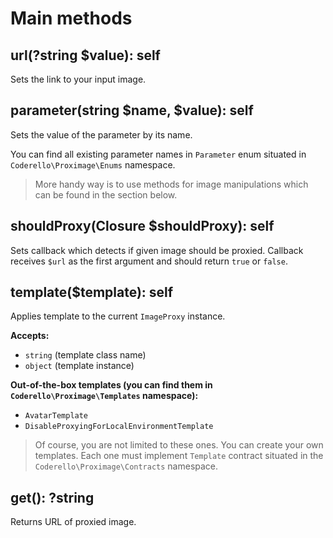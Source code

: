 # Main methods

## url(?string $value): self

Sets the link to your input image.

## parameter(string $name, $value): self

Sets the value of the parameter by its name.

You can find all existing parameter names in `Parameter` enum situated in `Coderello\Proximage\Enums` namespace.

> More handy way is to use methods for image manipulations which can be found in the section below.

## shouldProxy(Closure $shouldProxy): self

Sets callback which detects if given image should be proxied. Callback receives `$url` as the first argument and should return `true` or `false`.

## template($template): self

Applies template to the current `ImageProxy` instance.

**Accepts:**

- `string` (template class name)
- `object` (template instance)

**Out-of-the-box templates (you can find them in `Coderello\Proximage\Templates` namespace):**

- `AvatarTemplate`
- `DisableProxyingForLocalEnvironmentTemplate`

> Of course, you are not limited to these ones. You can create your own templates. Each one must implement `Template` contract situated in the `Coderello\Proximage\Contracts` namespace.

## get(): ?string

Returns URL of proxied image.
